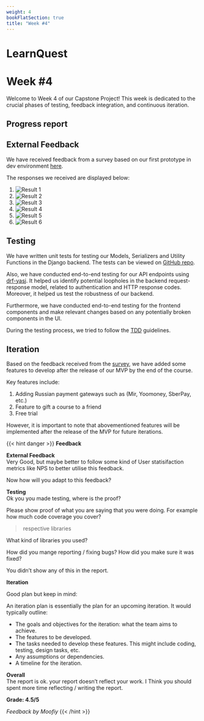 ```yaml
---
weight: 4
bookFlatSection: true
title: "Week #4"
---
```


# **LearnQuest**

# **Week #4**

Welcome to Week 4 of our Capstone Project! This week is dedicated to the crucial phases of testing, feedback integration, and continuous iteration.

## **Progress report**  


## **External Feedback**
We have received feedback from a survey based on our first prototype in dev environment [here](https://docs.google.com/forms/d/e/1FAIpQLSe4_dGe32kgBBy1LTaD1mpZg3FaW119kB_nNCoxNZNY8eOW3g/viewform). 

The responses we received are displayed below: 

1. ![Result 1](/LearnQuest/survey-result-1.png)
2. ![Result 2](/LearnQuest/survey-result-2.png)
3. ![Result 3](/LearnQuest/survey-result-3.png)
4. ![Result 4](/LearnQuest/survey-result-4.png)
5. ![Result 5](/LearnQuest/survey-result-5.png)
6. ![Result 6](/LearnQuest/survey-result-6.png)

## **Testing**

We have written unit tests for testing our Models, Serializers and Utility Functions in the Django backend. The tests can be viewed on [GitHub repo](https://github.com/abuwho/LearnQuest).

Also, we have conducted end-to-end testing for our API endpoints using [drf-yasj](https://drf-yasg.readthedocs.io/en/stable/readme.html). It helped us identify potential loopholes in the backend request-response model, related to authentication and HTTP response codes. Moreover, it helped us test the robustness of our backend. 

Furthermore, we have conducted end-to-end testing for the frontend components and make relevant changes based on any potentially broken components in the UI. 

During the testing process, we tried to follow the [TDD](https://en.wikipedia.org/wiki/Test-driven_development) guidelines. 


## **Iteration**

Based on the feedback received from the [survey](https://docs.google.com/forms/d/e/1FAIpQLSe4_dGe32kgBBy1LTaD1mpZg3FaW119kB_nNCoxNZNY8eOW3g/viewform), we have added some features to develop after the release of our MVP by the end of the course. 

Key features include: 
1. Adding Russian payment gateways such as (Mir, Yoomoney, SberPay, etc.)
2. Feature to gift a course to a friend
3. Free trial

However, it is important to note that abovementioned features will be implemented after the release of the MVP for future iterations. 


{{< hint danger >}}
**Feedback**  

**External Feedback**<br>
Very Good, but maybe better to follow some kind of User statisifaction metrics like NPS to better utilise this feedback.

Now how will you adapt to this feedback?


**Testing**<br>
Ok you you made testing, where is the proof?

Please show proof of what you are saying that you were doing.
For example how much code coverage you cover?


>  respective libraries

What kind of libraries you used?

How did you mange reporting / fixing bugs?
How did you make sure it was fixed?

You didn’t show any of this in the report.


**Iteration**<br>

Good plan but keep in mind:

An iteration plan is essentially the plan for an upcoming iteration. It would typically outline:
* The goals and objectives for the iteration: what the team aims to achieve.
* The features to be developed.
* The tasks needed to develop these features. This might include coding, testing, design tasks, etc.
* Any assumptions or dependencies.
* A timeline for the iteration.


**Overall**<br>
The report is ok. your report doesn’t reflect your work. I Think you should spent more time reflecting / writing the report.

**Grade: 4.5/5**




_Feedback by Moofiy_
{{< /hint >}}